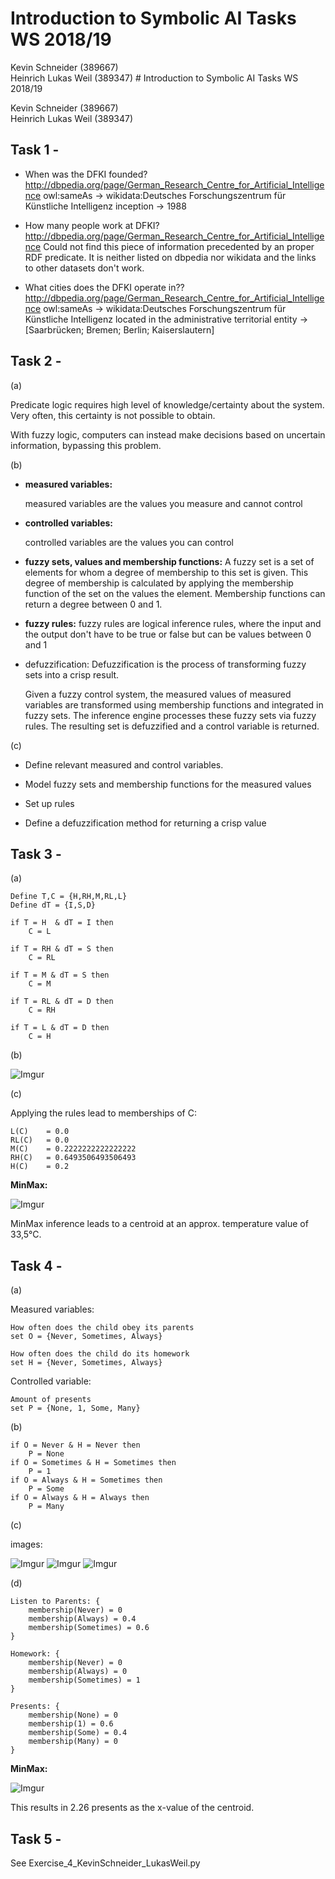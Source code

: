 ﻿# Introduction to Symbolic AI  Tasks WS 2018/19

Kevin Schneider (389667)  
Heinrich Lukas Weil (389347)  # Introduction to Symbolic AI  Tasks WS 2018/19

Kevin Schneider (389667)  
Heinrich Lukas Weil (389347)  

## Task 1 -

- When was the DFKI founded?
    http://dbpedia.org/page/German_Research_Centre_for_Artificial_Intelligence
    owl:sameAs -> wikidata:Deutsches Forschungszentrum für Künstliche Intelligenz
        inception -> 1988

- How many people work at DFKI?
    http://dbpedia.org/page/German_Research_Centre_for_Artificial_Intelligence
    Could not find this piece of information precedented by an proper RDF predicate.
    It is neither listed on dbpedia nor wikidata and the links to other datasets don't work.

- What cities does the DFKI operate in??
    http://dbpedia.org/page/German_Research_Centre_for_Artificial_Intelligence
    owl:sameAs -> wikidata:Deutsches Forschungszentrum für Künstliche Intelligenz
        located in the administrative territorial entity ->	[Saarbrücken;
                                                            Bremen;
                                                            Berlin;
                                                            Kaiserslautern]

## Task 2 -

(a)

Predicate logic requires high level of knowledge/certainty about the system. Very often, this certainty is not possible to obtain.

With fuzzy logic, computers can instead make decisions based on uncertain information, bypassing this problem.

(b)

- **measured variables:**

    measured variables are the values you measure and cannot control

- **controlled variables:**

    controlled variables are the values you can control

- **fuzzy sets, values and membership functions:**
    A fuzzy set is a set of elements for whom a degree of membership to this set is given.
    This degree of membership is calculated by applying the membership function of the set on the values the element.
    Membership functions can return a degree between 0 and 1.

- **fuzzy rules:**
    fuzzy rules are logical inference rules, where the input and the output don't have to be true or false but can be values between 0 and 1

- defuzzification:
    Defuzzification is the process of transforming fuzzy sets into a crisp result.

    Given a fuzzy control system, the measured values of measured variables are transformed using membership functions and integrated in fuzzy sets. The inference engine processes these fuzzy sets via fuzzy rules. The resulting set is defuzzified and a control variable is returned.

(c)

- Define relevant measured and control variables.

- Model fuzzy sets and membership functions for the measured values

- Set up rules

- Define a defuzzification method for returning a crisp value

## Task 3 -

(a)

    Define T,C = {H,RH,M,RL,L}
    Define dT = {I,S,D}

    if T = H  & dT = I then
        C = L

    if T = RH & dT = S then
        C = RL

    if T = M & dT = S then
        C = M

    if T = RL & dT = D then
        C = RH

    if T = L & dT = D then
        C = H

(b)

![Imgur](https://i.imgur.com/v1THKcV.png)

(c)

Applying the rules lead to memberships of C:

    L(C)    = 0.0
    RL(C)   = 0.0
    M(C)    = 0.2222222222222222
    RH(C)   = 0.6493506493506493
    H(C)    = 0.2

**MinMax:**

![Imgur](https://i.imgur.com/MqWwLtE.png)

MinMax inference leads to a centroid at an approx. temperature value of 33,5°C.

## Task 4 -

(a)

Measured variables:

    How often does the child obey its parents
    set O = {Never, Sometimes, Always}

    How often does the child do its homework
    set H = {Never, Sometimes, Always}

Controlled variable:

    Amount of presents
    set P = {None, 1, Some, Many}

(b)

    if O = Never & H = Never then
        P = None
    if O = Sometimes & H = Sometimes then
        P = 1
    if O = Always & H = Sometimes then
        P = Some
    if O = Always & H = Always then
        P = Many

(c)

images:

![Imgur](https://i.imgur.com/gmaHJc6.png)
![Imgur](https://i.imgur.com/fwwul4j.png)
![Imgur](https://i.imgur.com/KAR0S9e.png)

(d)

    Listen to Parents: {
        membership(Never) = 0
        membership(Always) = 0.4
        membership(Sometimes) = 0.6
    }

    Homework: {
        membership(Never) = 0
        membership(Always) = 0
        membership(Sometimes) = 1
    }

    Presents: {
        membership(None) = 0
        membership(1) = 0.6
        membership(Some) = 0.4
        membership(Many) = 0
    }

**MinMax:**

![Imgur](https://i.imgur.com/16q9nbT.png)

This results in 2.26 presents as the x-value of the centroid.

## Task 5 -

See Exercise_4_KevinSchneider_LukasWeil.py